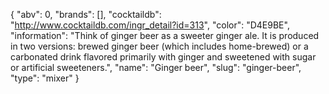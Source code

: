 {
    "abv": 0,
    "brands": [],
    "cocktaildb": "http://www.cocktaildb.com/ingr_detail?id=313",
    "color": "D4E9BE",
    "information": "Think of ginger beer as a sweeter ginger ale.  It is produced in two versions: brewed ginger beer (which includes home-brewed) or a carbonated drink flavored primarily with ginger and sweetened with sugar or artificial sweeteners.",
    "name": "Ginger beer",
    "slug": "ginger-beer",
    "type": "mixer"
}